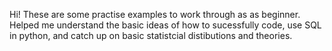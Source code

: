 Hi! These are some practise examples to work through as as beginner. Helped me understand the basic ideas of how to sucessfully code, use SQL in python, and catch up on basic statistcial distibutions and theories.
